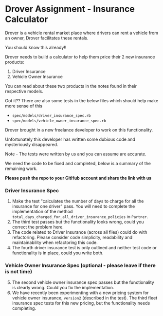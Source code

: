 # **Drover Assignment - Insurance Calculator**

Drover is a vehicle rental market place where drivers can rent
a vehicle from an owner, Drover facilitates these rentals.

You should know this already!!

Drover needs to build a calculator to help them price their
2 new insurance products:

1. Driver Insurance
2. Vehicle Owner Insurance

You can read about these two products in the notes found in
their respective models.

Got it?? There are also some tests in the below files which
should help make more sense of this

- `spec/models/driver_insurance_spec.rb`
- `spec/models/vehicle_owner_insurance_spec.rb`

Drover brought in a new freelance developer to work on this
functionality.

Unfortunately this developer has written some dubious code and
mysteriously disappeared.

Note - The tests were written by us and you can assume are accurate.

We need the code to be fixed and completed, below is a summary of the remaining work.

**Please push the repo to your GitHub account and share the link
with us**

### Driver Insurance Spec

1. Make the test "calculates the number of days to charge for
   all the insurance for one driver" pass.
   You will need to complete the implementation of the method
   `total_days_charged_for_all_driver_insurance_policies`
   in `Partner`.
2. The third test passes but the functionality looks wrong,
   could you correct the problem here.
3. The code related to Driver Insurance (across all files) could do
   with refactoring.
   Please consider code simplicity, readability and maintainability
   when refactoring this code.
4. The fourth driver insurance test is only outlined and neither
   test code or functionality is in place, could you write both.

### Vehicle Owner Insurance Spec (optional - please leave if there is not time)

5. The second vehicle owner insurance spec passes but the
   functionality is clearly wrong. Could you fix the implementation.
6. We have recently been experimenting with a new pricing system for
   vehicle owner insurance, `version2` (described in the test).
   The third fleet insurance spec tests for this new pricing, but
   the functionality needs completing.
